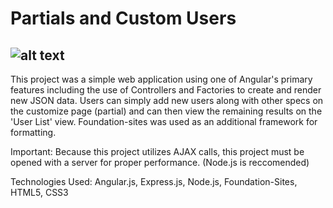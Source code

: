 # Partials and Custom Users

![alt text](http://i.imgur.com/gUKSQo1.png "Partials and Custom Users Dashboard")
---

This project was a simple web application using one of Angular's primary features including the use of Controllers and Factories to create and render new JSON data. Users can simply add new users along with other specs on the customize page (partial) and can then view the remaining results on the 'User List' view. Foundation-sites was used as an additional framework for formatting.

Important: Because this project utilizes AJAX calls, this project must be opened with a server for proper performance. (Node.js is reccomended)

Technologies Used: Angular.js, Express.js, Node.js, Foundation-Sites, HTML5, CSS3
